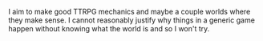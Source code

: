 I aim to make good TTRPG mechanics and maybe a couple worlds where they make sense. I cannot reasonably justify why things in a generic game happen without knowing what the world is and so I won't try.